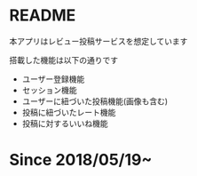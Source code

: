 # README
<p>本アプリはレビュー投稿サービスを想定しています</p>
<p>搭載した機能は以下の通りです</p>
<ul>
<li>ユーザー登録機能
<li>セッション機能
<li>ユーザーに紐づいた投稿機能(画像も含む)
<li>投稿に紐づいたレート機能
<li>投稿に対するいいね機能
</ul>

<h1>Since 2018/05/19~
